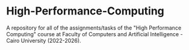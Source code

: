 # High-Performance-Computing
A repository for all of the assignments/tasks of the "High Performance Computing" course at Faculty of Computers and Artificial Intelligence - Cairo University (2022-2026).
